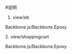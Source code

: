 #说明
1. view/eb
<p>Backbone.js/Backbone.Epoxy</p>
2. view/shoppingcart
<p>Backbone.js/Backbone.Epoxy</p>